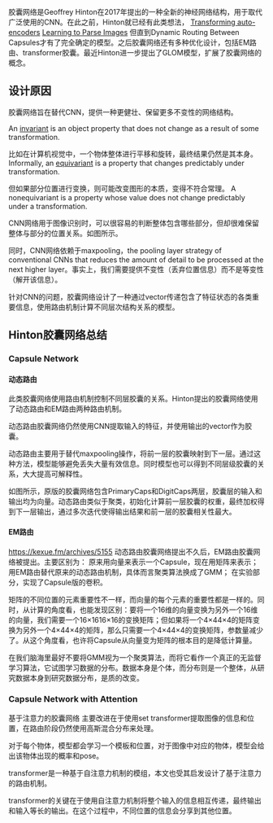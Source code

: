 胶囊网络是Geoffrey Hinton在2017年提出的一种全新的神经网络结构，用于取代广泛使用的CNN。在此之前，Hinton就已经有此类想法，
[Transforming auto-encoders](https://doi.org/10.1007/978-3-642-21735-7_6)
[Learning to Parse Images](https://proceedings.neurips.cc/paper/1999/file/5a142a55461d5fef016acfb927fee0bd-Paper.pdf)
但直到Dynamic Routing Between Capsules才有了完全确定的模型。之后胶囊网络还有多种优化设计，包括EM路由、transformer胶囊。最近Hinton进一步提出了GLOM模型，扩展了胶囊网络的概念。

## 设计原因

胶囊网络旨在替代CNN，提供一种更健壮、保留更多不变性的网络结构。

An [invariant](https://en.wikipedia.org/wiki/Invariant_(mathematics) "Invariant (mathematics)") is an object property that does not change as a result of some transformation.

比如在计算机视觉中，一个物体整体进行平移和旋转，最终结果仍然是其本身。Informally, an [equivariant](https://en.wikipedia.org/wiki/Equivariant_map "Equivariant map") is a property that changes predictably under transformation.

但如果部分位置进行变换，则可能改变图形的本质，变得不符合常理。
A nonequivariant is a property whose value does not change predictably under a transformation.

CNN网络用于图像识别时，可以很容易的判断整体包含哪些部分，但却很难保留整体与部分的位置关系。如图所示。

同时，CNN网络依赖于maxpooling，the pooling layer strategy of conventional CNNs that reduces the amount of detail to be processed at the next higher layer。事实上，我们需要提供不变性（丢弃位置信息）而不是等变性（解开该信息）。

针对CNN的问题，胶囊网络设计了一种通过vector传递包含了特征状态的各类重要信息，使用路由机制计算不同层次结构关系的模型。

## Hinton胶囊网络总结

### Capsule Network
#### 动态路由
此类胶囊网络使用路由机制控制不同层胶囊的关系。Hinton提出的胶囊网络使用了动态路由和EM路由两种路由机制。

动态路由胶囊网络仍然使用CNN提取输入的特征，并使用输出的vector作为胶囊。

动态路由主要用于替代maxpooling操作，将前一层的胶囊映射到下一层。通过这种方法，模型能够避免丢失大量有效信息。同时模型也可以得到不同层级胶囊的关系，大大提高可解释性。

如图所示，原版的胶囊网络包含PrimaryCaps和DigitCaps两层，胶囊层的输入和输出均为向量。动态路由类似于聚类，初始化计算前一层胶囊的权重，最终加权得到下一层输出，通过多次迭代使得输出结果和前一层的胶囊相关性最大。

#### EM路由

https://kexue.fm/archives/5155
动态路由胶囊网络提出不久后，EM路由胶囊网络被提出。主要区别为：
原来用向量来表示一个Capsule，现在用矩阵来表示；
用EM路由替代原来的动态路由机制，具体而言聚类算法换成了GMM；
在实验部分，实现了Capsule版的卷积。

矩阵的不同位置的元素重要性不一样，而向量的每个元素的重要性都是一样的。同时，从计算的角度看，也能发现区别：要将一个16维的向量变换为另外一个16维的向量，我们需要一个16×1616×16的变换矩阵；但如果将一个4×44×4的矩阵变换为另外一个4×44×4的矩阵，那么只需要一个4×44×4的变换矩阵，参数量减少了。从这个角度看，也许将Capsule从向量变为矩阵的根本目的是降低计算量。

在我们脑海里最好不要将GMM视为一个聚类算法，而将它看作一个真正的无监督学习算法，它试图学习数据的分布。数据本身是个体，而分布则是一个整体，从研究数据本身到研究数据分布，是质的改变。

### Capsule Network with Attention

基于注意力的胶囊网络 主要改进在于使用set transformer提取图像的信息和位置，在路由阶段仍然使用高斯混合分布来处理。

对于每个物体，模型都会学习一个模板和位置，对于图像中对应的物体，模型会给出该物体出现的概率和pose。

transformer是一种基于自注意力机制的模组，本文也受其启发设计了基于注意力的路由机制。

transformer的关键在于使用自注意力机制将整个输入的信息相互传递，最终输出和输入等长的输出。在这个过程中，不同位置的信息会分享到其他位置。